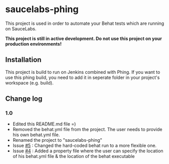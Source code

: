 saucelabs-phing
===============

This project is used in order to automate your Behat tests which are running on SauceLabs.

__This project is still in active development. Do not use this project on your production environments!__

Installation
------------

This project is build to run on Jenkins combined with Phing. If you want to use this phing build, you need to add it in seperate folder in your project's workspace (e.g. build).


Change log
-----------

### 1.0
* Edited this README.md file =)
* Removed the behat.yml file from the project. The user needs to provide his own behat.yml file.
* Renamed the project to "saucelabs-phing"
* Issue [#5](issues/5) : Changed the hard-coded behat run to a more flexible one.
* Issue [#4](issues/4) : Added a property file where the user can specify the location of his behat.yml file & the location of the behat executable